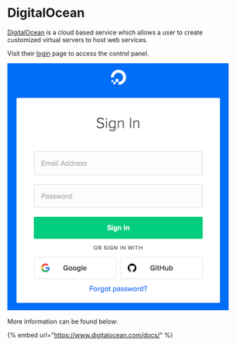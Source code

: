 # DigitalOcean

[DigitalOcean](https://www.digitalocean.com/) is a cloud based service which allows a user to create customized virtual servers to host web services. 

Visit their [login](https://cloud.digitalocean.com/login) page to access the control panel.

![](../.gitbook/assets/image%20%288%29.png)

More information can be found below:

{% embed url="https://www.digitalocean.com/docs/" %}



